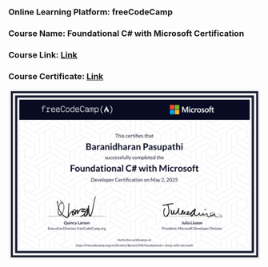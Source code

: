 ### Online Learning Platform: freeCodeCamp

### Course Name: Foundational C# with Microsoft Certification

### Course Link: [Link](https://www.freecodecamp.org/learn/foundational-c-sharp-with-microsoft/)

### Course Certificate: [Link](https://www.freecodecamp.org/certification/Barani2396/foundational-c-sharp-with-microsoft)

![Certificate](https://raw.githubusercontent.com/Barani2396/Learning-Repo/freeCodeCamp-Foundational-C-Sharp-with-Microsoft/certificate/certificate.jpg)
